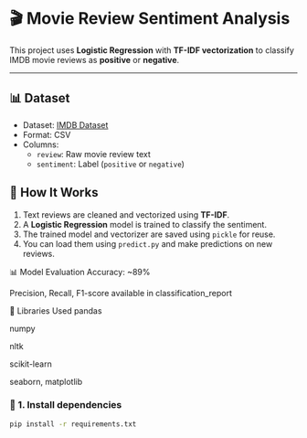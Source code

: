 # 🎬 Movie Review Sentiment Analysis

This project uses **Logistic Regression** with **TF-IDF vectorization** to classify IMDB movie reviews as **positive** or **negative**.


---

## 📊 Dataset

- Dataset: [IMDB Dataset](https://www.kaggle.com/datasets/lakshmi25npathi/imdb-dataset-of-50k-movie-reviews)
- Format: CSV
- Columns:
  - `review`: Raw movie review text
  - `sentiment`: Label (`positive` or `negative`)

## 🧠 How It Works

1. Text reviews are cleaned and vectorized using **TF-IDF**.
2. A **Logistic Regression** model is trained to classify the sentiment.
3. The trained model and vectorizer are saved using `pickle` for reuse.
4. You can load them using `predict.py` and make predictions on new reviews.


📊 Model Evaluation
Accuracy: ~89%

Precision, Recall, F1-score available in classification_report

🧠 Libraries Used
pandas

numpy

nltk

scikit-learn

seaborn, matplotlib
### 📌 1. Install dependencies

```bash
pip install -r requirements.txt


